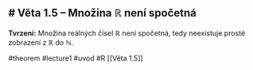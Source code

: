 ## # Věta 1.5 – Množina $\mathbb{R}$ není spočetná

**Tvrzení:** Množina reálných čísel $\mathbb{R}$ není spočetná, tedy neexistuje prosté zobrazení z $\mathbb{R}$ do $\mathbb{N}$.



#theorem #lecture1 #uvod #R 
[[Věta 1.5]]